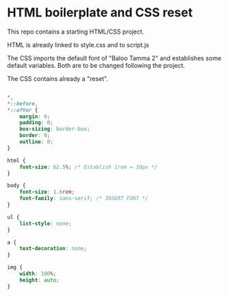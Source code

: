 # HTML boilerplate and CSS reset

This repo contains a starting HTML/CSS project.

HTML is already linked to style.css and to script.js

The CSS imports the default font of "Baloo Tamma 2" and establishes some default variables.
Both are to be changed following the project.

The CSS contains already a "reset".


```css

*,
*::before,
*::after {
    margin: 0;
    padding: 0;
    box-sizing: border-box;
    border: 0;
    outline: 0;
}

html {
    font-size: 62.5%; /* Establish 1rem = 10px */
}

body {
    font-size: 1.6rem;
    font-family: sans-serif; /* INSERT FONT */
}

ul {
    list-style: none;
}

a {
    text-decoration: none;
}

img {
    width: 100%;
    height: auto;
}

```